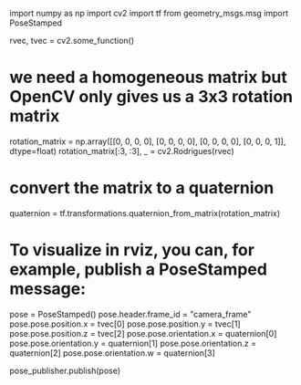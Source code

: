 
import numpy as np
import cv2
import tf
from geometry_msgs.msg import PoseStamped

rvec, tvec = cv2.some_function()

# we need a homogeneous matrix but OpenCV only gives us a 3x3 rotation matrix
rotation_matrix = np.array([[0, 0, 0, 0],
                            [0, 0, 0, 0],
                            [0, 0, 0, 0],
                            [0, 0, 0, 1]],
                            dtype=float)
rotation_matrix[:3, :3], _ = cv2.Rodrigues(rvec)

# convert the matrix to a quaternion
quaternion = tf.transformations.quaternion_from_matrix(rotation_matrix)

# To visualize in rviz, you can, for example, publish a PoseStamped message:
pose = PoseStamped()
pose.header.frame_id = "camera_frame"
pose.pose.position.x = tvec[0]
pose.pose.position.y = tvec[1]
pose.pose.position.z = tvec[2]
pose.pose.orientation.x = quaternion[0]
pose.pose.orientation.y = quaternion[1]
pose.pose.orientation.z = quaternion[2]
pose.pose.orientation.w = quaternion[3]

pose_publisher.publish(pose)
